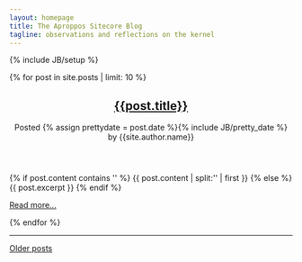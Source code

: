 ```yaml
---
layout: homepage
title: The Aproppos Sitecore Blog
tagline: observations and reflections on the kernel    
---
```

{% include JB/setup %}

  {% for post in site.posts | limit: 10 %}
<article>
  <header>
      <h1><a href="{{ post.url | prepend: site.baseurl }}">{{post.title}}</a></h1>
      <div class="date">
        <span>Posted {% assign prettydate = post.date %}{% include JB/pretty_date %} by {{site.author.name}}</span>
      </div>
  </header>
{% if post.content contains '<!--more-->' %}
	{{ post.content | split:'<!--more-->' | first }}
{% else %}
	{{ post.excerpt }}
{% endif %}
  <p><a href="{{ post.url | prepend: site.baseurl }}">Read more...</a></p>
</article>
  {% endfor %}

<hr>
<a href="archive.html">Older posts</a>
